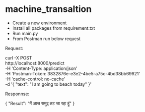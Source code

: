 # machine_transaltion

- Create a new environment
- Install all packages from requirement.txt
- Run main.py
- From Postman run below request

Request:

curl -X POST \
  http://localhost:8000/predict \
  -H 'Content-Type: application/json' \
  -H 'Postman-Token: 3832876e-e3e2-4be5-a75c-4bd38bb69921' \
  -H 'cache-control: no-cache' \
  -d '{
	"text": "I am going to beach today"
}'

Responnse:

{
    "Result": "मैं आज समुद्र तट जा रहा हूं"
}
